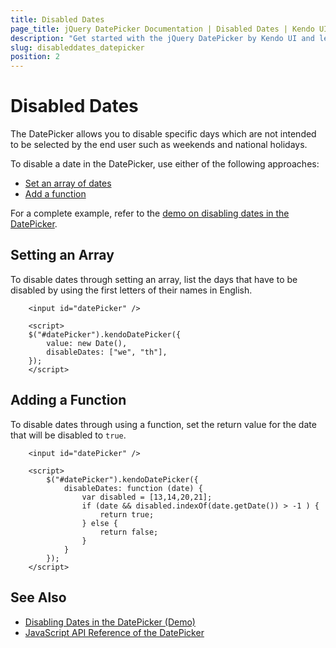 ```yaml
---
title: Disabled Dates
page_title: jQuery DatePicker Documentation | Disabled Dates | Kendo UI
description: "Get started with the jQuery DatePicker by Kendo UI and learn how to disable specific dates in the widget."
slug: disableddates_datepicker
position: 2
---
```


# Disabled Dates

The DatePicker allows you to disable specific days which are not intended to be selected by the end user such as weekends and national holidays.

To disable a date in the DatePicker, use either of the following approaches:
* [Set an array of dates](#setting-an-array)
* [Add a function](#adding-a-function)

For a complete example, refer to the [demo on disabling dates in the DatePicker](https://demos.telerik.com/kendo-ui/datepicker/disable-dates).

## Setting an Array

To disable dates through setting an array, list the days that have to be disabled by using the first letters of their names in English.

```dojo
    <input id="datePicker" />

    <script>
    $("#datePicker").kendoDatePicker({
		value: new Date(),
		disableDates: ["we", "th"],
	});
    </script>
```

## Adding a Function

To disable dates through using a function, set the return value for the date that will be disabled to `true`.

```dojo
    <input id="datePicker" />

    <script>
        $("#datePicker").kendoDatePicker({
            disableDates: function (date) {
                var disabled = [13,14,20,21];
                if (date && disabled.indexOf(date.getDate()) > -1 ) {
                    return true;
                } else {
                    return false;
                }
            }
        });
    </script>
```

## See Also

* [Disabling Dates in the DatePicker (Demo)](https://demos.telerik.com/kendo-ui/datepicker/disable-dates)
* [JavaScript API Reference of the DatePicker](/api/javascript/ui/datepicker)
